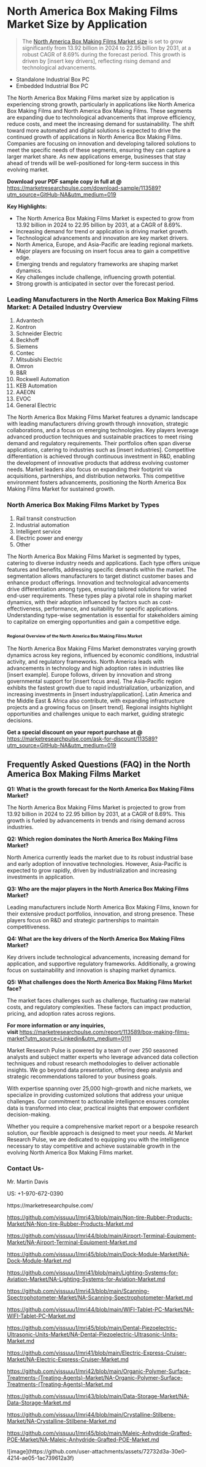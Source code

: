 <h1>North America Box Making Films Market&nbsp;Size by Application</h1><blockquote><p>The <a href="https://marketresearchpulse.com/download-sample/113589?utm_source=GitHub-NA&amp;utm_medium=019">North America Box Making Films Market size</a> is set to grow significantly from 13.92 billion in 2024 to 22.95 billion by 2031, at a robust CAGR of 8.69% during the forecast period. This growth is driven by [insert key drivers], reflecting rising demand and technological advancements.</p></blockquote><ul><li>Standalone Industrial Box PC <li> Embedded Industrial Box PC</li></ul><p>The North America Box Making Films market size by application is experiencing strong growth, particularly in applications like North America Box Making Films and North America Box Making Films. These segments are expanding due to technological advancements that improve efficiency, reduce costs, and meet the increasing demand for sustainability. The shift toward more automated and digital solutions is expected to drive the continued growth of applications in North America Box Making Films. Companies are focusing on innovation and developing tailored solutions to meet the specific needs of these segments, ensuring they can capture a larger market share. As new applications emerge, businesses that stay ahead of trends will be well-positioned for long-term success in this evolving market.</p><p><strong>Download your PDF sample copy in full at @ </strong><a href="https://marketresearchpulse.com/download-sample/113589?utm_source=GitHub-NA&amp;utm_medium=019">https://marketresearchpulse.com/download-sample/113589?utm_source=GitHub-NA&amp;utm_medium=019</a></p><p><strong>Key Highlights: </strong></p><ul><li>The North America Box Making Films Market is expected to grow from 13.92 billion in 2024 to 22.95 billion by 2031, at a CAGR of 8.69%.</li><li>Increasing demand for trend or application is driving market growth.</li><li>Technological advancements and innovation are key market drivers.</li><li>North America, Europe, and Asia-Pacific are leading regional markets.</li><li>Major players are focusing on insert focus area to gain a competitive edge.</li><li>Emerging trends and regulatory frameworks are shaping market dynamics.</li><li>Key challenges include challenge, influencing growth potential.</li><li>Strong growth is anticipated in sector over the forecast period.</li></ul><h3>Leading Manufacturers in the North America Box Making Films Market: A Detailed Industry Overview</h3><ol><li>Advantech</li><li>Kontron</li><li>Schneider Electric</li><li>Beckhoff</li><li>Siemens</li><li>Contec</li><li>Mitsubishi Electric</li><li>Omron</li><li>B&R</li><li>Rockwell Automation</li><li>KEB Automation</li><li>AAEON</li><li>EVOC</li><li>General Electric</li></ol><div class="flex max-w-full flex-col flex-grow"><div class="min-h-8 text-message flex w-full flex-col items-end gap-2 whitespace-normal break-words [.text-message+&amp;]:mt-5" dir="auto" data-message-author-role="assistant" data-message-id="fd8432e4-4910-450d-b182-61b7bfb0a01f" data-message-model-slug="gpt-4o"><div class="flex w-full flex-col gap-1 empty:hidden first:pt-[3px]"><div class="markdown prose w-full break-words dark:prose-invert light"><p>The North America Box Making Films Market features a dynamic landscape with leading manufacturers driving growth through innovation, strategic collaborations, and a focus on emerging technologies. Key players leverage advanced production techniques and sustainable practices to meet rising demand and regulatory requirements. Their portfolios often span diverse applications, catering to industries such as [insert industries]. Competitive differentiation is achieved through continuous investment in R&amp;D, enabling the development of innovative products that address evolving customer needs. Market leaders also focus on expanding their footprint via acquisitions, partnerships, and distribution networks. This competitive environment fosters advancements, positioning the North America Box Making Films Market for sustained growth.</p></div></div></div></div><h3>North America Box Making Films Market by Types</h3><ol><li>Rail transit construction <li> Industrial automation <li> Intelligent service <li> Electric power and energy <li> Other</li></ol><div class="flex max-w-full flex-col flex-grow"><div class="min-h-8 text-message flex w-full flex-col items-end gap-2 whitespace-normal break-words [.text-message+&amp;]:mt-5" dir="auto" data-message-author-role="assistant" data-message-id="084470be-0bb7-4664-bddf-5156b4f41249" data-message-model-slug="gpt-4o-mini"><div class="flex w-full flex-col gap-1 empty:hidden first:pt-[3px]"><div class="markdown prose w-full break-words dark:prose-invert light"><p>The North America Box Making Films Market is segmented by types, catering to diverse industry needs and applications. Each type offers unique features and benefits, addressing specific demands within the market. The segmentation allows manufacturers to target distinct customer bases and enhance product offerings. Innovation and technological advancements drive differentiation among types, ensuring tailored solutions for varied end-user requirements. These types play a pivotal role in shaping market dynamics, with their adoption influenced by factors such as cost-effectiveness, performance, and suitability for specific applications. Understanding type-wise segmentation is essential for stakeholders aiming to capitalize on emerging opportunities and gain a competitive edge.</p></div></div></div></div><h3><span style="font-size: 11px;">Regional Overview of the North America Box Making Films Market</span></h3><div class="flex max-w-full flex-col flex-grow"><div class="min-h-8 text-message flex w-full flex-col items-end gap-2 whitespace-normal break-words [.text-message+&amp;]:mt-5" dir="auto" data-message-author-role="assistant" data-message-id="e9038762-ce64-4e30-91c9-9bd413514231" data-message-model-slug="gpt-4o-mini"><div class="flex w-full flex-col gap-1 empty:hidden first:pt-[3px]"><div class="markdown prose w-full break-words dark:prose-invert light"><p>The North America Box Making Films Market demonstrates varying growth dynamics across key regions, influenced by economic conditions, industrial activity, and regulatory frameworks. North America leads with advancements in technology and high adoption rates in industries like [insert example]. Europe follows, driven by innovation and strong governmental support for [insert focus area]. The Asia-Pacific region exhibits the fastest growth due to rapid industrialization, urbanization, and increasing investments in [insert industry/application]. Latin America and the Middle East &amp; Africa also contribute, with expanding infrastructure projects and a growing focus on [insert trend]. Regional insights highlight opportunities and challenges unique to each market, guiding strategic decisions.</p></div></div></div></div><p><strong>Get a special discount on your report purchase at @ </strong><a href="https://marketresearchpulse.com/ask-for-discount/113589?utm_source=GitHub-NA&amp;utm_medium=019">https://marketresearchpulse.com/ask-for-discount/113589?utm_source=GitHub-NA&amp;utm_medium=019</a></p><h2>Frequently Asked Questions (FAQ) in the North America Box Making Films Market</h2><p><strong>Q1: What is the growth forecast for the North America Box Making Films Market?</strong></p><p>The North America Box Making Films Market is projected to grow from 13.92 billion in 2024 to 22.95 billion by 2031, at a CAGR of 8.69%. This growth is fueled by advancements in trends and rising demand across industries.</p><p><strong>Q2: Which region dominates the North America Box Making Films Market?</strong></p><p>North America currently leads the market due to its robust industrial base and early adoption of innovative technologies. However, Asia-Pacific is expected to grow rapidly, driven by industrialization and increasing investments in application.</p><p><strong>Q3: Who are the major players in the North America Box Making Films Market?</strong></p><p>Leading manufacturers include North America Box Making Films, known for their extensive product portfolios, innovation, and strong presence. These players focus on R&amp;D and strategic partnerships to maintain competitiveness.</p><p><strong>Q4: What are the key drivers of the North America Box Making Films Market?</strong></p><p>Key drivers include technological advancements, increasing demand for application, and supportive regulatory frameworks. Additionally, a growing focus on sustainability and innovation is shaping market dynamics.</p><p><strong>Q5: What challenges does the North America Box Making Films Market face?</strong></p><p>The market faces challenges such as challenge, fluctuating raw material costs, and regulatory complexities. These factors can impact production, pricing, and adoption rates across regions.</p><p><strong>For more information or any inquiries, visit&nbsp;</strong><a href="https://marketresearchpulse.com/report/113589/box-making-films-market?utm_source=Linkedin&utm_medium=0111">https://marketresearchpulse.com/report/113589/box-making-films-market?utm_source=Linkedin&utm_medium=0111</a></p><p>Market Research Pulse is powered by a team of over 250 seasoned analysts and subject matter experts who leverage advanced data collection techniques and robust research methodologies to deliver actionable insights. We go beyond data presentation, offering deep analysis and strategic recommendations tailored to your business goals.</p><p>With expertise spanning over 25,000 high-growth and niche markets, we specialize in providing customized solutions that address your unique challenges. Our commitment to actionable intelligence ensures complex data is transformed into clear, practical insights that empower confident decision-making.</p><p>Whether you require a comprehensive market report or a bespoke research solution, our flexible approach is designed to meet your needs. At Market Research Pulse, we are dedicated to equipping you with the intelligence necessary to stay competitive and achieve sustainable growth in the evolving North America Box Making Films market.</p><h3><strong>Contact Us-</strong></h3><p>Mr. Martin Davis</p><p>US: +1-970-672-0390</p><p>https://marketresearchpulse.com/</p><p><a href="https://github.com/vissuuu1/mri43/blob/main/Non-tire-Rubber-Products-Market/NA-Non-tire-Rubber-Products-Market.md">https://github.com/vissuuu1/mri43/blob/main/Non-tire-Rubber-Products-Market/NA-Non-tire-Rubber-Products-Market.md</a></p><p><a href="https://github.com/vissuuu1/mri44/blob/main/Airport-Terminal-Equipment-Market/NA-Airport-Terminal-Equipment-Market.md">https://github.com/vissuuu1/mri44/blob/main/Airport-Terminal-Equipment-Market/NA-Airport-Terminal-Equipment-Market.md</a></p><p><a href="https://github.com/vissuuu1/mri45/blob/main/Dock-Module-Market/NA-Dock-Module-Market.md">https://github.com/vissuuu1/mri45/blob/main/Dock-Module-Market/NA-Dock-Module-Market.md</a></p><p><a href="https://github.com/vissuuu1/mri41/blob/main/Lighting-Systems-for-Aviation-Market/NA-Lighting-Systems-for-Aviation-Market.md">https://github.com/vissuuu1/mri41/blob/main/Lighting-Systems-for-Aviation-Market/NA-Lighting-Systems-for-Aviation-Market.md</a></p><p><a href="https://github.com/vissuuu1/mri43/blob/main/Scanning-Spectrophotometer-Market/NA-Scanning-Spectrophotometer-Market.md">https://github.com/vissuuu1/mri43/blob/main/Scanning-Spectrophotometer-Market/NA-Scanning-Spectrophotometer-Market.md</a></p><p><a href="https://github.com/vissuuu1/mri44/blob/main/WIFI-Tablet-PC-Market/NA-WIFI-Tablet-PC-Market.md">https://github.com/vissuuu1/mri44/blob/main/WIFI-Tablet-PC-Market/NA-WIFI-Tablet-PC-Market.md</a></p><p><a href="https://github.com/vissuuu1/mri45/blob/main/Dental-Piezoelectric-Ultrasonic-Units-Market/NA-Dental-Piezoelectric-Ultrasonic-Units-Market.md">https://github.com/vissuuu1/mri45/blob/main/Dental-Piezoelectric-Ultrasonic-Units-Market/NA-Dental-Piezoelectric-Ultrasonic-Units-Market.md</a></p><p><a href="https://github.com/vissuuu1/mri41/blob/main/Electric-Express-Cruiser-Market/NA-Electric-Express-Cruiser-Market.md">https://github.com/vissuuu1/mri41/blob/main/Electric-Express-Cruiser-Market/NA-Electric-Express-Cruiser-Market.md</a></p><p><a href="https://github.com/vissuuu1/mri42/blob/main/Organic-Polymer-Surface-Treatments-(Treating-Agents)-Market/NA-Organic-Polymer-Surface-Treatments-(Treating-Agents)-Market.md">https://github.com/vissuuu1/mri42/blob/main/Organic-Polymer-Surface-Treatments-(Treating-Agents)-Market/NA-Organic-Polymer-Surface-Treatments-(Treating-Agents)-Market.md</a></p><p><a href="https://github.com/vissuuu1/mri43/blob/main/Data-Storage-Market/NA-Data-Storage-Market.md">https://github.com/vissuuu1/mri43/blob/main/Data-Storage-Market/NA-Data-Storage-Market.md</a></p><p><a href="https://github.com/vissuuu1/mri44/blob/main/Crystalline-Stilbene-Market/NA-Crystalline-Stilbene-Market.md">https://github.com/vissuuu1/mri44/blob/main/Crystalline-Stilbene-Market/NA-Crystalline-Stilbene-Market.md</a></p><p><a href="https://github.com/vissuuu1/mri45/blob/main/Maleic-Anhydride-Grafted-POE-Market/NA-Maleic-Anhydride-Grafted-POE-Market.md">https://github.com/vissuuu1/mri45/blob/main/Maleic-Anhydride-Grafted-POE-Market/NA-Maleic-Anhydride-Grafted-POE-Market.md</a></p>
![image](https://github.com/user-attachments/assets/72732d3a-30e0-4214-ae05-1ac739612a3f)
